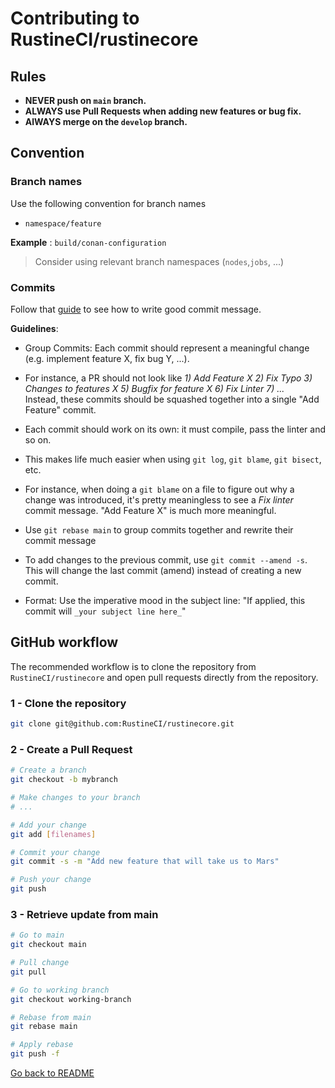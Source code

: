 # Contributing to RustineCI/rustinecore

## Rules

- **NEVER push on `main` branch.**
- **ALWAYS use Pull Requests when adding new features or bug fix.**
- **AlWAYS merge on the `develop` branch.**

## Convention

### Branch names

Use the following convention for branch names

- `namespace/feature`

**Example** : `build/conan-configuration`

> Consider using relevant branch namespaces (`nodes`,`jobs`, ...)

### Commits

Follow that [guide](https://chris.beams.io/posts/git-commit/) to see how to write good commit message.

**Guidelines**:
  - Group Commits: Each commit should represent a meaningful change (e.g. implement
    feature X, fix bug Y, ...).

  - For instance, a PR should not look like _1) Add Feature X 2) Fix Typo 3) Changes to features X 5) Bugfix for feature X 6) Fix Linter 7) ..._<br>
    Instead, these commits should be squashed together into a single "Add Feature" commit.

  - Each commit should work on its own: it must compile, pass the linter and so on.

  - This makes life much easier when using `git log`, `git blame`, `git bisect`, etc.

  - For instance, when doing a `git blame` on a file to figure out why a change
    was introduced, it's pretty meaningless to see a _Fix linter_ commit message.
    "Add Feature X" is much more meaningful.

  - Use `git rebase main` to group commits together and rewrite their commit message

  - To add changes to the previous commit, use `git commit --amend -s`. This will
    change the last commit (amend) instead of creating a new commit.

  - Format: Use the imperative mood in the subject line: "If applied, this commit
    will `_your subject line here_`"

## GitHub workflow

The recommended workflow is to clone the repository from ` RustineCI/rustinecore` and open pull requests directly from the repository.

### 1 - Clone the repository

```sh
git clone git@github.com:RustineCI/rustinecore.git
```

### 2 - Create a Pull Request

```sh
# Create a branch
git checkout -b mybranch

# Make changes to your branch
# ...

# Add your change
git add [filenames]

# Commit your change
git commit -s -m "Add new feature that will take us to Mars"

# Push your change
git push
```

### 3 - Retrieve update from main

```sh
# Go to main
git checkout main 

# Pull change
git pull

# Go to working branch
git checkout working-branch

# Rebase from main
git rebase main

# Apply rebase
git push -f
```

[Go back to README](./README.md)

